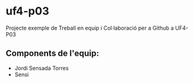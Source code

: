 # uf4-p03
Projecte exemple de Treball en equip i Col·laboració per a Github a UF4-P03

## Components de l'equip:
- Jordi Sensada Torres
- Sensi